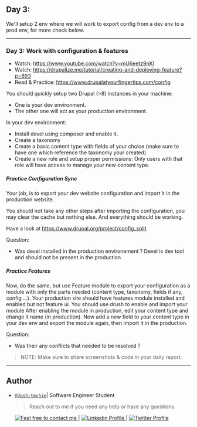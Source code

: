 ## Day 3:

We'll setup 2 env where we will work to export config from a dev env to a prod env, for more check below.

---

### Day 3: Work with configuration & features

- Watch: https://www.youtube.com/watch?v=mU6eetz9nKI
- Watch: https://drupalize.me/tutorial/creating-and-deploying-feature?p=893
- Read & Practice: https://www.drupalatyourfingertips.com/config

You should quickly setup two Drupal (>8) instances in your machine:

- One is your dev environment.
- The other one will act as your production environment.

In your dev environment:

- Install devel using composer and enable it.
- Create a taxonomy
- Create a basic content type with fields of your choice (make sure to have one which reference the taxonomy your created)
- Create a new role and setup proper permissions: Only users with that role will have access to manage your new content type.

##### Practice Configuration Sync

Your job, is to export your dev website configuration and import it in the production website.

You should not take any other steps after importing the configuration, you may clear the cache but nothing else. And everything should be working.

Have a look at https://www.drupal.org/project/config_split

Question:

- Was devel installed in the production environement ? Devel is dev tool and should not be present in the production

##### Practice Features

Now, do the same, but use Feature module to export your configuration as a module with only the parts needed (content type, taxonomy, fields if any, config ...).
Your production site should have features module installed and enabled but not feature ui. You should use drush to enable and import your module
After enabling the module in production, edit your content type and change it name (in production).
Now add a new field to your content type in your dev env and export the module again, then import it in the production.

Question:

- Was their any conflicts that needed to be resolved ?

> NOTE: Make sure to share screenshots & code in your daily report.

---

## Author

- [`@Josh-techie`](https://github.com/Josh-techie)| Software Engineer Student

  > Reach out to me if you need any help or have any questions.

  <a href="mailto:youssef.abouyahia@e-polytechnique.ma">
  	<img alt="Feel free to contact me" src="https://img.shields.io/badge/-Ask_me_anything-blue?style=flat&logo=Gmail&logoColor=white&link=mailto:youssef.abouyahia@e-polytechnique.ma&color=3d85c6" />
  </a>
  <span> | </span>
    <a href="https://www.linkedin.com/in/youssef-abouyahia/">
        <img alt="Linkedin Profile" src="https://img.shields.io/badge/-Linkedin-0072b1?style=flat&logo=Linkedin&logoColor=white&link=https://www.linkedin.com/in/youssef-abouyahia/" />
    </a>
    <span> | </span>
    <a href="https://twitter.com/JoesephAb">
        <img alt="Twitter Profile" src="https://img.shields.io/badge/-Twitter-0072b1?style=flat&logo=Twitter&logoColor=white&link=https://twitter.com/JoesephAb&color=1DA1F2" />
    </a>
